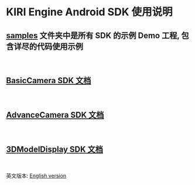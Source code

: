 # KIRI Engine Android SDK 使用说明

## [samples](samples) 文件夹中是所有 SDK 的示例 Demo 工程, 包含详尽的代码使用示例

<br/>

## [BasicCamera SDK 文档](samples/BasicCameraDemo/README_Chinese.md)

<br/>

## [AdvanceCamera SDK 文档](samples/AdvanceCameraDemo/README_Chinese.md)

<br/>

## [3DModelDisplay SDK 文档](samples/3DModelViewDemo/README_Chinese.md)

<br/>

英文版本: [English version](README.md)